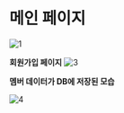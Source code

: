 # 메인 페이지
![1](https://github.com/user-attachments/assets/b964446a-7021-4e86-9bb8-c007a6b21ffd)




**회원가입 페이지**
![3](https://github.com/user-attachments/assets/10161a92-415b-47ac-8a7c-9c2f5a2173d4)




**멤버 데이터가 DB에 저장된 모습**

![4](https://github.com/user-attachments/assets/bfaaa462-ea01-483b-8b7f-0fcbf65df3ba)
